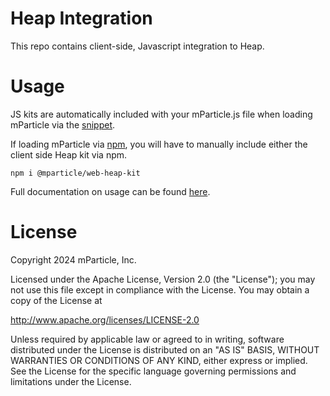 Heap Integration
===========================

This repo contains client-side, Javascript integration to Heap.

# Usage

JS kits are automatically included with your mParticle.js file when loading mParticle via the [snippet](https://docs.mparticle.com/developers/sdk/web/getting-started/#add-the-sdk-snippet).

If loading mParticle via [npm](https://docs.mparticle.com/developers/sdk/web/self-hosting/), you will have to manually include either the client side Heap kit via npm.

```
npm i @mparticle/web-heap-kit
```

Full documentation on usage can be found [here](https://docs.mparticle.com/integrations/heap/event/).

# License

Copyright 2024 mParticle, Inc.

Licensed under the Apache License, Version 2.0 (the "License");
you may not use this file except in compliance with the License.
You may obtain a copy of the License at

http://www.apache.org/licenses/LICENSE-2.0

Unless required by applicable law or agreed to in writing, software
distributed under the License is distributed on an "AS IS" BASIS,
WITHOUT WARRANTIES OR CONDITIONS OF ANY KIND, either express or implied.
See the License for the specific language governing permissions and
limitations under the License.
